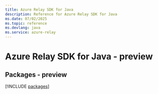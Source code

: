 ```yaml
---
title: Azure Relay SDK for Java
description: Reference for Azure Relay SDK for Java
ms.date: 07/02/2025
ms.topic: reference
ms.devlang: java
ms.service: azure-relay
---
```

# Azure Relay SDK for Java - preview
## Packages - preview
[!INCLUDE [packages](relay-index.md)]
